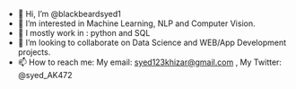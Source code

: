 - 👋 Hi, I’m @blackbeardsyed1
- 👀 I’m interested in Machine Learning, NLP and Computer Vision.
- 🌱 I mostly work in : python and SQL
- 💞️ I’m looking to collaborate on Data Science and WEB/App Development projects.
- 📫 How to reach me: My email: syed123khizar@gmail.com , My Twitter: @syed_AK472

<!---
blackbeardsyed1/blackbeardsyed1 is a ✨ special ✨ repository because its `README.md` (this file) appears on your GitHub profile.
You can click the Preview link to take a look at your changes.
--->
